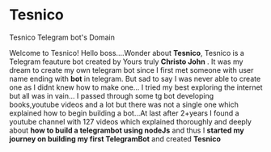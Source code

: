 # Tesnico
 Tesnico Telegram bot's Domain


Welcome to Tesnico!
Hello boss....Wonder about **Tesnico**, Tesnico is a Telegram feauture bot created by Yours truly **Christo John** . It was my dream to create my own telegram bot since I first met someone with user name ending with **bot** in telegram. But sad to say I was never able to create one as I didnt knew how to make one...
    I tried my best exploring the internet but all was in vain... I passed through some tg bot developing books,youtube videos and a lot but there was not a single one which explained how to begin building a bot...At last after 2+years I found a youtube channel with 127 videos which explained thoroughly and deeply about **how to build a telegrambot using nodeJs**  and thus I **started my journey on building my first TelegramBot** and created **Tesnico**